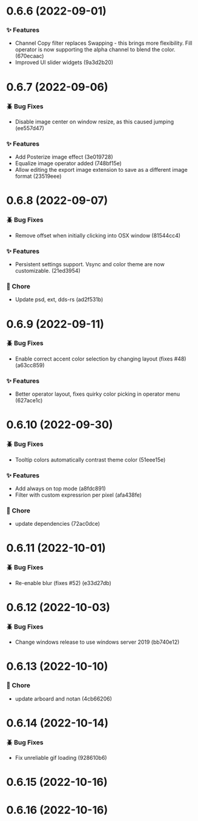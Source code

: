 # 0.6.6 (2022-09-01)

### :sparkles: Features

* Channel  Copy filter replaces Swapping - this brings more flexibility. Fill operator is now supporting the alpha channel to blend the color. (670ecaac)
* Improved UI slider widgets (9a3d2b20)

# 0.6.7 (2022-09-06)

### :beetle: Bug Fixes

* Disable image center on window resize, as this caused jumping (ee557d47)

### :sparkles: Features

* Add Posterize image effect (3e019728)
* Equalize image operator added (748bf15e)
* Allow editing the export image extension to save as a different image format (23519eee)

# 0.6.8 (2022-09-07)

### :beetle: Bug Fixes

* Remove offset when initially clicking into OSX window (81544cc4)

### :sparkles: Features

* Persistent settings support. Vsync and color theme are now customizable. (21ed3954)

### :green_apple: Chore

* Update psd, ext, dds-rs (ad2f531b)

# 0.6.9 (2022-09-11)

### :beetle: Bug Fixes

* Enable correct accent color selection by changing layout (fixes #48) (a63cc859)

### :sparkles: Features

* Better operator layout, fixes quirky color picking in operator menu (627ace1c)

# 0.6.10 (2022-09-30)

### :beetle: Bug Fixes

* Tooltip colors automatically contrast theme color (51eee15e)

### :sparkles: Features

* Add always on top mode (a8fdc891)
* Filter with custom expressrion per pixel (afa438fe)

### :green_apple: Chore

* update dependencies (72ac0dce)

# 0.6.11 (2022-10-01)

### :beetle: Bug Fixes

* Re-enable blur (fixes #52) (e33d27db)

# 0.6.12 (2022-10-03)

### :beetle: Bug Fixes

* Change windows release to use windows server 2019 (bb740e12)

# 0.6.13 (2022-10-10)

### :green_apple: Chore

* update arboard and notan (4cb66206)

# 0.6.14 (2022-10-14)

### :beetle: Bug Fixes

* Fix unreliable gif loading (928610b6)

# 0.6.15 (2022-10-16)

# 0.6.16 (2022-10-16)

